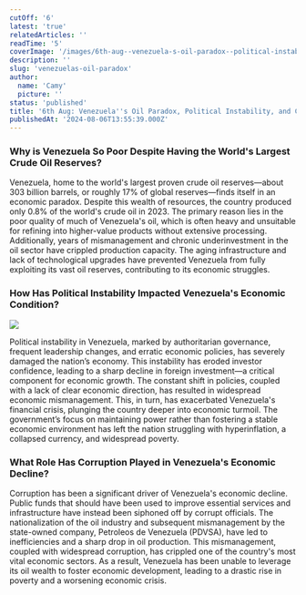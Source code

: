 ```yaml
---
cutOff: '6'
latest: 'true'
relatedArticles: ''
readTime: '5'
coverImage: '/images/6th-aug--venezuela-s-oil-paradox--political-instability--and-corruption-c1Mz.jpg'
description: ''
slug: 'venezuelas-oil-paradox'
author:
  name: 'Camy'
  picture: ''
status: 'published'
title: '6th Aug: Venezuela''s Oil Paradox, Political Instability, and Corruption'
publishedAt: '2024-08-06T13:55:39.000Z'
---
```


### Why is Venezuela So Poor Despite Having the World's Largest Crude Oil Reserves?

Venezuela, home to the world's largest proven crude oil reserves—about 303 billion barrels, or roughly 17% of global reserves—finds itself in an economic paradox. Despite this wealth of resources, the country produced only 0.8% of the world's crude oil in 2023. The primary reason lies in the poor quality of much of Venezuela's oil, which is often heavy and unsuitable for refining into higher-value products without extensive processing. Additionally, years of mismanagement and chronic underinvestment in the oil sector have crippled production capacity. The aging infrastructure and lack of technological upgrades have prevented Venezuela from fully exploiting its vast oil reserves, contributing to its economic struggles.

### How Has Political Instability Impacted Venezuela's Economic Condition?

![](/images/6th-aug--venezuela-s-oil-paradox--political-instability--and-corruption-Q0Nz.jpg)

Political instability in Venezuela, marked by authoritarian governance, frequent leadership changes, and erratic economic policies, has severely damaged the nation’s economy. This instability has eroded investor confidence, leading to a sharp decline in foreign investment—a critical component for economic growth. The constant shift in policies, coupled with a lack of clear economic direction, has resulted in widespread economic mismanagement. This, in turn, has exacerbated Venezuela's financial crisis, plunging the country deeper into economic turmoil. The government’s focus on maintaining power rather than fostering a stable economic environment has left the nation struggling with hyperinflation, a collapsed currency, and widespread poverty.

### What Role Has Corruption Played in Venezuela's Economic Decline?

Corruption has been a significant driver of Venezuela's economic decline. Public funds that should have been used to improve essential services and infrastructure have instead been siphoned off by corrupt officials. The nationalization of the oil industry and subsequent mismanagement by the state-owned company, Petroleos de Venezuela (PDVSA), have led to inefficiencies and a sharp drop in oil production. This mismanagement, coupled with widespread corruption, has crippled one of the country's most vital economic sectors. As a result, Venezuela has been unable to leverage its oil wealth to foster economic development, leading to a drastic rise in poverty and a worsening economic crisis.